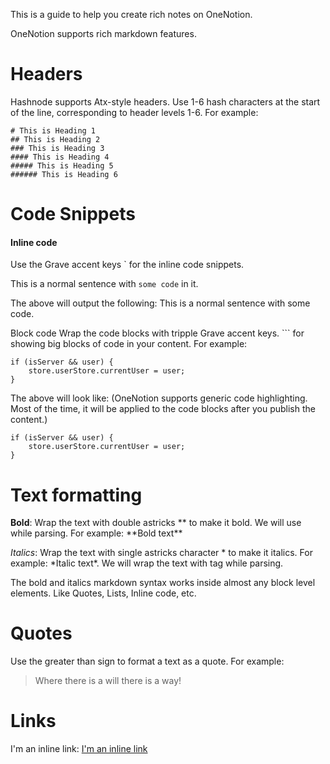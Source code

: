 This is a guide to help you create rich notes on OneNotion.

OneNotion supports rich markdown features.

# Headers

Hashnode supports Atx-style headers. Use 1-6 hash characters at the start of the
line, corresponding to header levels 1-6. For example:

```
# This is Heading 1
## This is Heading 2
### This is Heading 3
#### This is Heading 4
##### This is Heading 5
###### This is Heading 6
```

# Code Snippets

#### Inline code

Use the Grave accent keys ` for the inline code snippets.

This is a normal sentence with `some code` in it.

The above will output the following: This is a normal sentence with some code.

Block code Wrap the code blocks with tripple Grave accent keys. ``` for showing
big blocks of code in your content. For example:

```
if (isServer && user) {
    store.userStore.currentUser = user;
}
```

The above will look like: (OneNotion supports generic code highlighting. Most of
the time, it will be applied to the code blocks after you publish the content.)

```
if (isServer && user) {
    store.userStore.currentUser = user;
}
```

# Text formatting

**Bold**: Wrap the text with double astricks ** to make it bold. We will use
<strong></strong> while parsing. For example: **Bold text\*\*

_Italics_: Wrap the text with single astricks character * to make it italics.
For example: *Italic text\*. We will wrap the text with <em></em> tag while
parsing.

The bold and italics markdown syntax works inside almost any block level
elements. Like Quotes, Lists, Inline code, etc.

# Quotes

Use the greater than sign to format a text as a quote. For example:

> Where there is a will there is a way!

# Links

I'm an inline link: [I'm an inline link](put-link-here)
